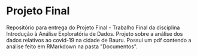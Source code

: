 # Projeto Final
Repositório para entrega do Projeto Final - Trabalho Final da disciplina Introdução à Análise Exploratória de Dados.
Projeto sobre a análise dos dados relativos ao covid-19 na cidade de Bauru.
Possui um pdf contendo a análise feito em RMarkdown na pasta "Documentos".
